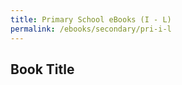 ```yaml
---
title: Primary School eBooks (I - L)
permalink: /ebooks/secondary/pri-i-l
---
```


## **Book Title**